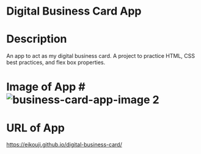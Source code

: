 # Digital Business Card App #

# Description #
An app to act as my digital business card. A project to practice HTML, CSS best practices, and flex box properties. 

# Image of App #![business-card-app-image 2](https://user-images.githubusercontent.com/91100425/182956785-b4c68bdb-4410-4dc1-b4f7-793e5ef4e3fb.jpg)



# URL of App #
https://eikouji.github.io/digital-business-card/
